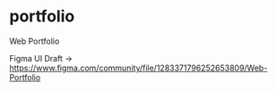 # portfolio
Web Portfolio

Figma UI Draft -> https://www.figma.com/community/file/1283371796252653809/Web-Portfolio

